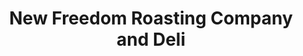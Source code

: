 ---
title: "New Freedom Roasting Company and Deli"
url: /new-freedom/new-freedom-roasting-company-and-deli/
shop: Feinkost
---